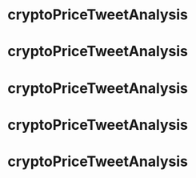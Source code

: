 # cryptoPriceTweetAnalysis
# cryptoPriceTweetAnalysis
# cryptoPriceTweetAnalysis
# cryptoPriceTweetAnalysis
# cryptoPriceTweetAnalysis
